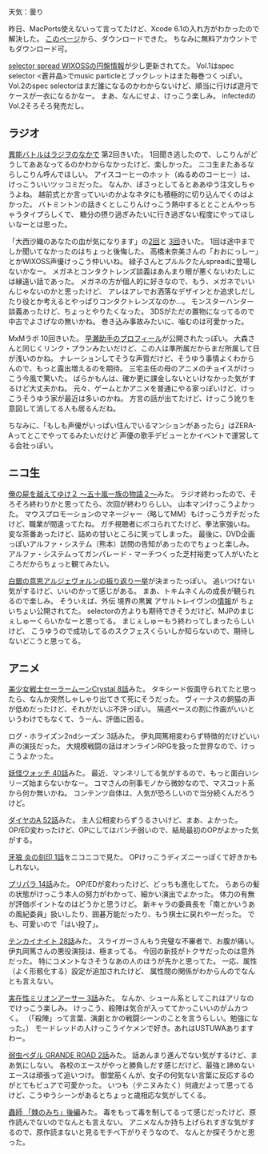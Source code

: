 天気：曇り

昨日、MacPorts使えないって言ってたけど、Xcode 6.1の入れ方がわかったので解決した。
[このページ](https://developer.apple.com/downloads/index.action)から、ダウンロードできた。
ちなみに無料アカウントでもダウンロード可。

[selector spread WIXOSSの円盤情報](http://selector-wixoss.com/bd_dvd.html)が少し更新されてた。
Vol.1はspec selector <蒼井晶>でmusic particleとブックレットはまた毎巻つくっぽい。
Vol.2のspec selectorはまだ誰になるのかわからないけど、順当に行けば遊月でケースが一衣になるかなー。
まあ、なんにせよ、けっこう楽しみ。
infectedのVol.2そろそろ発売だし。

## ラジオ

[異能バトルはラジヲのなかで](www.onsen.ag/program/inoradi) 第2回きいた。
1回聞き逃したので、しこりんがどうしてああなってるのかわからなかったけど、楽しかった。
ニコ生またあるならしこりん呼んでほしい。
アイスコーヒーのホット（ぬるめのコーヒー）は、けっこういいツッコミだった。
なんか、ぼさっとしてるとああゆう注文しちゃうよね。
越前式とか言っていいのかよなネタにも積極的に切り込んでくのはよかった。
バトミントンの話きくとしこりんけっこう熱中するととことんやっちゃうタイプらしくで、
糖分の摂り過ぎみたいに行き過ぎない程度にやってほしいなーとは思った。

「大西沙織のあなたの血が気になります」の[2回](http://ondemand.joqr.co.jp/AG-ON/contents/di-20141010.php)と
[3回](http://ondemand.joqr.co.jp/AG-ON/contents/di-20141017.php)きいた。
1回は途中までしか聞いてなかったのはちょっと後悔した。
高橋未奈美さんの「おおにっしー」とかWIXOSS声優けっこう仲いいね。
緑子さんとプルルクたんspreadに登場しないかなー。
メガネとコンタクトレンズ談義はあんまり眼が悪くないわたしには縁遠い話であった。
メガネの方が個人的に好きなので、もう、メガネでいいんじゃないのかと思ったけど、
アレはアレでお洒落なデザインとか追求しだしたり役とか考えるとやっぱりコンタクトレンズなのか...。
モンスターハンター談義あったけど、ちょっとやりたくなった。
3DSがただの置物になってるので中古でよさげなの無いかね。
巻き込み事故みたいに、噛むのは可愛かった。

MxMラボ 10回きいた。
[早瀬助手のプロフィール](http://link-plan.net/talent_hayase.html)が公開されたっぽい。
大森さんと同じくリンク・プランみたいだけど、この人は準所属だからまだ所属して日が浅いのかね。
ナレーションしてそうな声質だけど、そうゆう事情よくわからんので、もっと露出増えるのを期待。
三宅主任の母のアニメのチョイスがけっこう今風で驚いた。
ばらかもんは、確か更に課金しないといけなかった気がするけど大丈夫かね。
元々、ゲームとかアニメを普通にやる家っぽいけど、けっこうそうゆう家が最近は多いのかね。
方言の話が出てたけど、けっこう訛りを意図して消してる人も居るんだね。

ちなみに、「もしも声優がいっぱい住んでいるマンションがあったら」はZERA-Aってとこでやってるみたいだけど
声優の歌手デビューとかイベントで運営してる会社っぽい。

## ニコ生

[俺の屍を越えてゆけ２ 〜五十嵐一族の物語２〜](http://live.nicovideo.jp/watch/lv195345022)みた。
ラジオ終わったので、そろそろ終わりかと思ってたら、次回が終わりらしい。
山本マンけっこうよかった。
マウスプロモーションのマネージャー（略してMM）もけっこうガチだったけど、職業が間違ってたね。
ガチ視聴者にボコられてたけど、拳法家強いね。
変な茶番あったけど、詰めの甘いところに笑ってしまった。
最後に、DVD企画っぽいアルファ・システム（熊本）訪問の告知があったのでちょっと楽しみ。
アルファ・システムってガンパレード・マーチつくった芝村裕吏って人がいたところだからちょっと観てみたい。

[白銀の意思アルジェヴォルンの振り返り一挙](http://live.nicovideo.jp/watch/lv196883540)が決まったっぽい。
追いつけない気がするけど、いいのかって感じがある。
まあ、トキムネくんの成長が観られるので楽しみ。
そういえば、外伝 境界の黒翼 アサルトレイヴンの[情報](http://anime.webnt.jp/news/view/3547)が
ちょいちょい公開されてた。
selectorの方よりも期待できそうだけど、MJPのまじぇしゅーくらいかなーと思ってる。
まじぇしゅーもう終わってしまったらしいけど、
こうゆうので成功してるのスクフェスくらいしか知らないので、期待しないどこうと思ってる。

## アニメ

[美少女戦士セーラームーンCrystal 8話](http://www.nicovideo.jp/watch/1413452911)みた。
タキシード仮面守られてたと思ったら、なんか突然しゃしゃり出てきて死にそうだった。
ヴィーナスの飼猫の声が低めだったけど、それがだいぶ不評っぽい。
隔週ペースの割に作画がいいというわけでもなくて、うーん、評価に困る。

ログ・ホライズン2ndシーズン 3話みた。
伊丸岡篤相変わらず特徴的だけどいい声の演技だった。
大規模戦闘の話はオンラインRPGを扱った世界なので、けっこうよかった。

[妖怪ウォッチ 40話](http://www.nicovideo.jp/watch/1413533539)みた。
最近、マンネリしてる気がするので、もっと面白いシリーズ始まらないかなー。
コマさんの刑事モノから微妙なので、マスコット系から何か無いかね。
コンテンツ自体は、人気が恐ろしいので当分続くんだろうけど。

[ダイヤのA 52話](http://www.nicovideo.jp/watch/1413343224)みた。
主人公相変わらずうるさいけど、まあ、よかった。
OP/ED変わったけど、OPにしてはパンチ弱いので、結局最初のOPがよかった気がする。

[牙狼 炎の刻印 1話](http://www.nicovideo.jp/watch/1413515367)をニコニコで見た。
OPけっこうディズニーっぽくて好きかもしれない。

[プリパラ 14話](http://www.nicovideo.jp/watch/1413255570)みた。
OP/EDが変わったけど、どっちも進化してた。
らあらの髪の状態がけっこう本人の努力がわかって、細かい演出でよかった。
体力の有無が評価ポイントなのはどうかと思うけど。
新キャラの委員長を「南とかいうあの風紀委員」扱いしたり、囲碁万能だったり、もう棋士に戻れやーだった。
でも、可愛いので「はい投了」。

[テンカイナイト 28話](http://www.nicovideo.jp/watch/1413355348)みた。
スライガーさんもう完璧な不審者で、お腹が痛い。
伊丸岡篤さんの悪役演技は、極まってる。
今回の新技がトクサだったのは意外だった。
特にコメントなさそうなあの人のほうが先かと思ってた。
一応、属性（よく形骸化する）設定が追加されたけど、
属性間の関係がわからんのでなんとも言えない。

[実在性ミリオンアーサー 3話](http://www.nicovideo.jp/watch/1413442753)みた。
なんか、シュール系としてこれはアリなのでけっこう楽しみ。
けっこう、殺陣は気合が入っててかっこいいのがムカつく。
（「殺陣」って言葉、演劇とかの戦闘シーンのことを言うらしい。勉強になった。）
モードレッドの人けっこうイケメンで好き。あれはUSTUWAありますわー。

[弱虫ペダル GRANDE ROAD 2話](http://www.nicovideo.jp/watch/1413354683)みた。
話あんまり進んでない気がするけど、まあ気にしない。
各校のエースがやっと勝負しだす感じだけど、最強と諦めないエースは頑張って追いつけ。
御堂筋くんが、女子の何気ない言葉に反応するのがとてもビュアで可愛かった。
いつも（テニヌみたく）何歳だよって思ってるけど、こうゆうシーンがあるとちょっと歳相応な気がしてくる。

[蟲師 「棘のみち」後編](http://www.nicovideo.jp/watch/1413451247)みた。
毒をもって毒を制してるって感じだったけど、原作読んでないのでなんとも言えない。
アニメなんか持ち上げられすぎな気がするので、原作読まないと見るモチベ下がりそうなので、
なんとか探そうかと思った。
